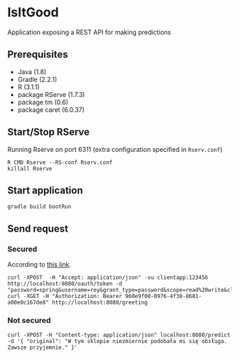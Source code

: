 # IsItGood
Application exposing a REST API for making predictions

## Prerequisites
- Java (1.8)
- Gradle (2.2.1)
- R (3.1.1)
- package RServe (1.7.3)
- package tm (0.6)
- package caret (6.0.37)

## Start/Stop RServe
Running Rserve on port 6311 (extra configuration specified in `Rserv.conf`)

    R CMD Rserve --RS-conf Rserv.conf
    killall Rserve
    
    
## Start application
    gradle build bootRun
    
## Send request
### Secured
According to [this link](https://github.com/royclarkson/spring-rest-service-oauth).

    curl -XPOST  -H "Accept: application/json" -vu clientapp:123456 http://localhost:8080/oauth/token -d "password=spring&username=roy&grant_type=password&scope=read%20write&client_secret=123456&client_id=clientapp"
    curl -XGET -H "Authorization: Bearer 960e9f00-0976-4f38-8681-a00e0c167de8" http://localhost:8080/greeting


### Not secured

    curl -XPOST -H "Content-type: application/json" localhost:8080/predict -d '{ "original": "W tym sklepie niezmiernie podobała mi się obsługa. Zawsze przyjemnie." }'
